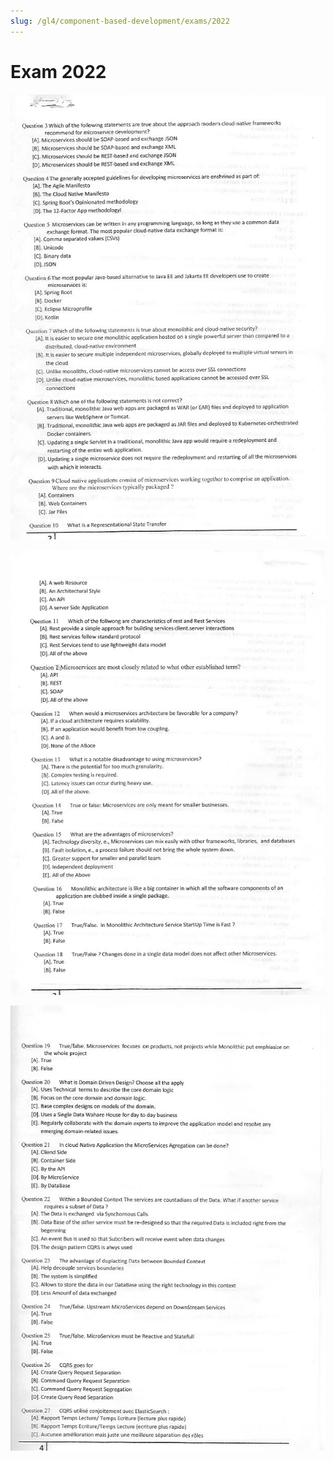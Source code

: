 ```yaml
---
slug: /gl4/component-based-development/exams/2022
---
```


# Exam 2022

![1](assets/2022-1.jpg)

![2](assets/2022-2.jpg)

![3](assets/2022-3.jpg)
